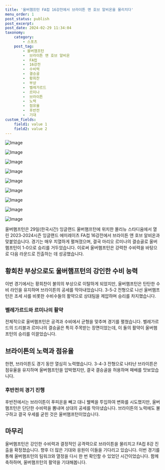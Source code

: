 ```yaml
---
title: '울버햄프턴 FA컵 16강전에서 브라이튼 앤 호브 알비온을 물리치다'
menu_order: 1
post_status: publish
post_excerpt: 
post_date: 2024-02-29 11:34:04
taxonomy:
    category:
        - 스포츠
    post_tag:
        - 울버햄프턴
        -  브라이튼 앤 호브 알비온
        -  FA컵
        -  16강전
        -  수비력
        -  결승골
        -  황희찬
        -  부상
        -  벨레가르드
        -  르미나
        -  브라이튼
        -  노력
        -  점유율
        -  후반전
        -  기대
custom_fields:
    field1: value 1
    field2: value 2
---
```


![Image](https://imgnews.pstatic.net/image/311/2024/02/29/0001696982_001_20240229073201354.jpg?type=w647)

![Image](https://imgnews.pstatic.net/image/311/2024/02/29/0001696982_002_20240229073201387.png?type=w647)

![Image](https://imgnews.pstatic.net/image/311/2024/02/29/0001696982_003_20240229073201436.jpeg?type=w647)

![Image](https://imgnews.pstatic.net/image/311/2024/02/29/0001696982_004_20240229073201485.jpeg?type=w647)

![Image](https://imgnews.pstatic.net/image/311/2024/02/29/0001696982_005_20240229073201531.jpg?type=w647)

![Image](https://imgnews.pstatic.net/image/311/2024/02/29/0001696982_006_20240229073201560.jpg?type=w647)

![Image](https://imgnews.pstatic.net/image/311/2024/02/29/0001696982_007_20240229073201589.jpg?type=w647)

![Image](https://imgnews.pstatic.net/image/311/2024/02/29/0001696982_008_20240229073201615.jpg?type=w647)

![Image](https://imgnews.pstatic.net/image/311/2024/02/29/0001696982_009_20240229073201642.jpg?type=w647)

울버햄프턴은 29일(한국시간) 잉글랜드 울버햄프턴에 위치한 몰리뉴 스타디움에서 열린 2023-2024시즌 잉글랜드 에미레이츠 FA컵 16강전에서 브라이튼 앤 호브 알비온과 맞붙었습니다. 경기는 매우 치열하게 펼쳐졌으며, 결국 마리오 르미나의 결승골로 울버햄프턴이 1-0으로 승리를 거두었습니다. 이로써 울버햄프턴은 강력한 수비력을 바탕으로 다음 라운드로 진출하는 데 성공했습니다.
## 황희찬 부상으로도 울버햄프턴의 강인한 수비 능력
이번 경기에서는 황희찬이 불의의 부상으로 이탈하게 되었지만, 울버햄프턴은 탄탄한 수비 라인을 유지하며 브라이튼의 공세를 막아내었습니다. 3-5-2 전형으로 나선 울버햄프턴은 조세 사를 비롯한 수비수들의 활약으로 상대팀을 제압하며 승리를 차지했습니다.
### 벨레가르드와 르미나의 활약
전체적으로 울버햄프턴은 공격과 수비에서 균형을 맞추며 경기를 펼쳤습니다. 벨레가르드의 드리블과 르미나의 결승골은 특히 주목받는 장면이었는데, 이 둘의 활약이 울버햄프턴의 승리를 이끌었습니다.
## 브라이튼의 노력과 점유율
한편, 브라이튼도 경기 동안 열심히 노력했습니다. 3-4-3 전형으로 나타난 브라이튼은 점유율을 유지하며 울버햄프턴을 압박했지만, 결국 결승골을 허용하며 패배를 맛보았습니다.
### 후반전의 경기 진행
후반전에서는 브라이튼이 푸피온을 빼고 대니 웰벡을 투입하여 변화를 시도했지만, 울버햄프턴은 단단한 수비력을 뽐내며 상대의 공세를 막아냈습니다. 브라이튼의 노력에도 불구하고 결국 우세를 굳힌 것은 울버햄프턴이었습니다.
## 마무리
울버햄프턴은 강인한 수비력과 결정적인 공격력으로 브라이튼을 물리치고 FA컵 8강 진출을 확정졌습니다. 향후 더 많은 기대와 응원이 이들을 기다리고 있습니다. 이번 경기를 통해 울버햄프턴의 팀워크와 열정을 다시 한 번 확인할 수 있었던 시간이었습니다. 함께 축하하며, 울버햄프턴의 활약을 기대해봅니다.
